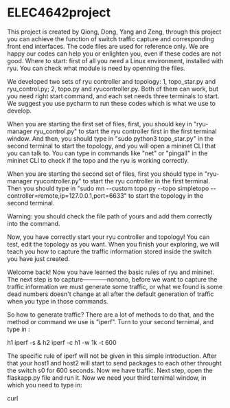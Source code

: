 # ELEC4642project
This project is created by Qiong, Dong, Yang and Zeng, through this project you can achieve the function of switch traffic capture and corresponding front end interfaces. The code files are used for reference only. We are happy our codes can help you or enlighten you, even if these codes are not good.
Where to start: first of all you need a Linux environment, installed with ryu. You can check what module is need by openning the files. 

We developed two sets of ryu controller and topology: 1, topo_star.py and ryu_control.py; 2, topo.py and ryucontroller.py. Both of them can work, but you need right start command, and each set needs three terminals to start. We suggest you use pycharm to run these codes which is what we use to develop.

When you are starting the first set of files, first, you should key in "ryu-manager ryu_control.py" to start the ryu controller first in the first terminal window. And then, you should type in "sudo python3 topo_star.py" in the second terminal to start the topology, and you will open a mininet CLI that you can talk to. You can type in commands like "net" or "pingall" in the mininet CLI to check if the topo and the ryu is working correctly.

When you are starting the second set of files, first you should type in "ryu-manager ryucontroller.py" to start the ryu controller in the first terminal. Then you should type in "sudo mn --custom topo.py --topo simpletopo --controller=remote,ip=127.0.0.1,port=6633" to start the topology in the second terminal. 

Warning: you should check the file path of yours and add them correctly into the command.

Now, you have correctly start your ryu controller and topology! You can test, edit the topology as you want. When you finish your exploring, we will teach you how to capture the traffic information stored inside the switch you have just created.



Welcome back! Now you have learned the basic rules of ryu and mininet. The next step is to capture————nonono, before we want to capture the traffic information we must generate some traffic, or what we found is some dead numbers doesn't change at all after the default generation of traffic when you type in those commands.

So how to generate traffic? There are a lot of methods to do that, and the method or command we use is "iperf". Turn to your second ternimal, and type in :


h1 iperf -s &
h2 iperf -c h1 -w 1k -t 600


The specific rule of iperf will not be given in this simple introduction. After that your host1 and host2 will start to send packages to each other throught the switch s0 for 600 seconds. 
Now we have traffic. Next step, open the flaskapp.py file and run it. Now we need your third ternimal window, in which you need to type in:


curl 








